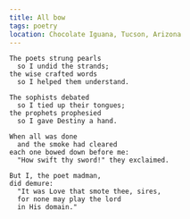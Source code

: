 ```yaml
---
title: All bow
tags: poetry
location: Chocolate Iguana, Tucson, Arizona
---
```


    The poets strung pearls
      so I undid the strands;
    the wise crafted words
      so I helped them understand.

    The sophists debated
      so I tied up their tongues;
    the prophets prophesied
      so I gave Destiny a hand.

    When all was done
      and the smoke had cleared
    each one bowed down before me:
      "How swift thy sword!" they exclaimed.

    But I, the poet madman,
    did demure:
      "It was Love that smote thee, sires,
      for none may play the lord
      in His domain."


